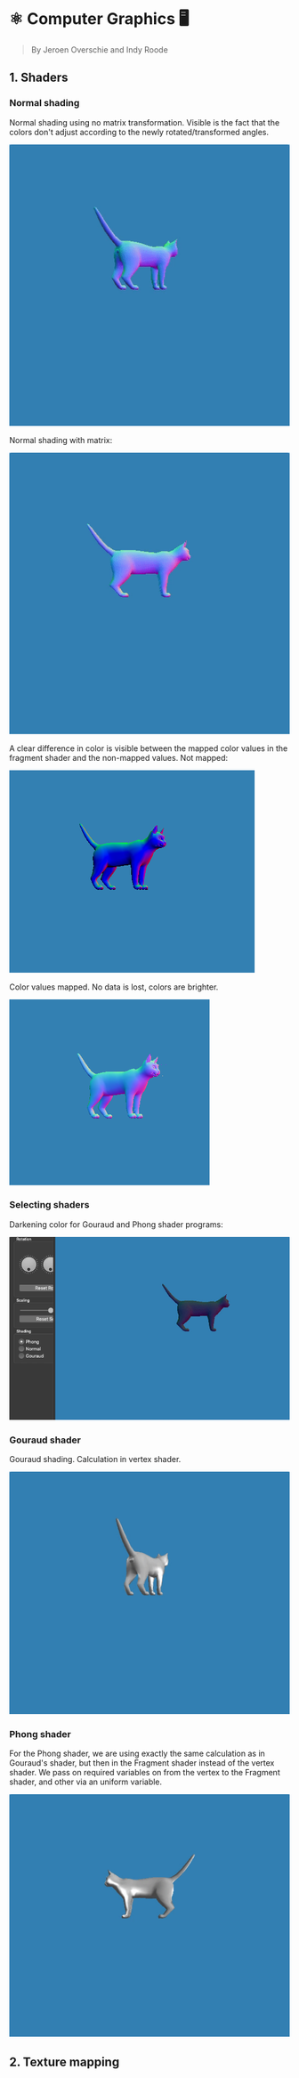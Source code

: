 # ⚛️ Computer Graphics 🖥
> By Jeroen Overschie and Indy Roode

## 1. Shaders

### Normal shading

Normal shading using no matrix transformation. Visible is the fact that the colors don't adjust according to the newly rotated/transformed angles.

![Normal Shading](./Screenshots/normal_shading_no-matrix.gif)

Normal shading with matrix:

![Normal Shading](./Screenshots/normal_shading.gif)

A clear difference in color is visible between the mapped color values in the fragment shader and the non-mapped values. Not mapped:

![Not mapped values](./Screenshots/normal_shading_range-not-mapped.png)


Color values mapped. No data is lost, colors are brighter.

![Mapped values](./Screenshots/normal_shading_range-mapped.png)

### Selecting shaders

Darkening color for Gouraud and Phong shader programs:

![switching-shader-programs](./Screenshots/switching-shader-programs.gif)

### Gouraud shader

Gouraud shading. Calculation in vertex shader.

![switching-shader-programs](./Screenshots/gouraud-shading.gif)

### Phong shader

For the Phong shader, we are using exactly the same calculation as in Gouraud's shader, but then in the Fragment shader instead of the vertex shader. We pass on required variables on from the vertex to the Fragment shader, and other via an uniform variable.

![switching-shader-programs](./Screenshots/phong-shading.gif)


## 2. Texture mapping